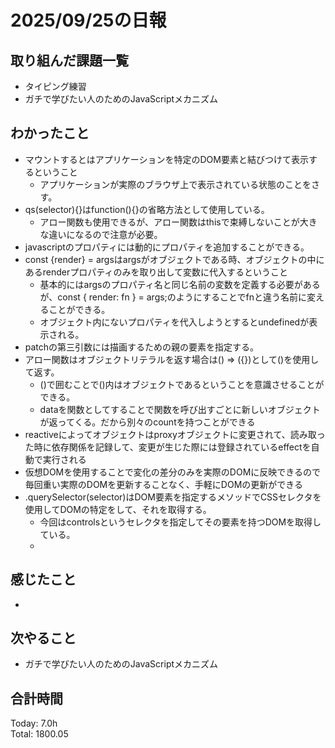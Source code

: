 # 2025/09/25の日報
## 取り組んだ課題一覧
* タイピング練習
* ガチで学びたい人のためのJavaScriptメカニズム
## わかったこと 
* マウントするとはアプリケーションを特定のDOM要素と結びつけて表示するということ
  * アプリケーションが実際のブラウザ上で表示されている状態のことをさす。
* qs(selector){}はfunction(){}の省略方法として使用している。
  * アロー関数も使用できるが、アロー関数はthisで束縛しないことが大きな違いになるので注意が必要。
* javascriptのプロパティには動的にプロパティを追加することができる。
* const {render} = argsはargsがオブジェクトである時、オブジェクトの中にあるrenderプロパティのみを取り出して変数に代入するということ
  * 基本的にはargsのプロパティ名と同じ名前の変数を定義する必要があるが、const { render: fn } = args;のようにすることでfnと違う名前に変えることができる。
  * オブジェクト内にないプロパティを代入しようとするとundefinedが表示される。
* patchの第三引数には描画するための親の要素を指定する。
* アロー関数はオブジェクトリテラルを返す場合は() => ({})として()を使用して返す。
  * ()で囲むことで()内はオブジェクトであるということを意識させることができる。
  * dataを関数としてすることで関数を呼び出すごとに新しいオブジェクトが返ってくる。だから別々のcountを持つことができる
* reactiveによってオブジェクトはproxyオブジェクトに変更されて、読み取った時に依存関係を記録して、変更が生じた際には登録されているeffectを自動で実行される
* 仮想DOMを使用することで変化の差分のみを実際のDOMに反映できるので毎回重い実際のDOMを更新することなく、手軽にDOMの更新ができる
* .querySelector(selector)はDOM要素を指定するメソッドでCSSセレクタを使用してDOMの特定をして、それを取得する。
  * 今回はcontrolsというセレクタを指定してその要素を持つDOMを取得している。
  *               
## 感じたこと
* 
## 次やること
* ガチで学びたい人のためのJavaScriptメカニズム
##  合計時間 
Today: 7.0h<br>
Total: 1800.05
